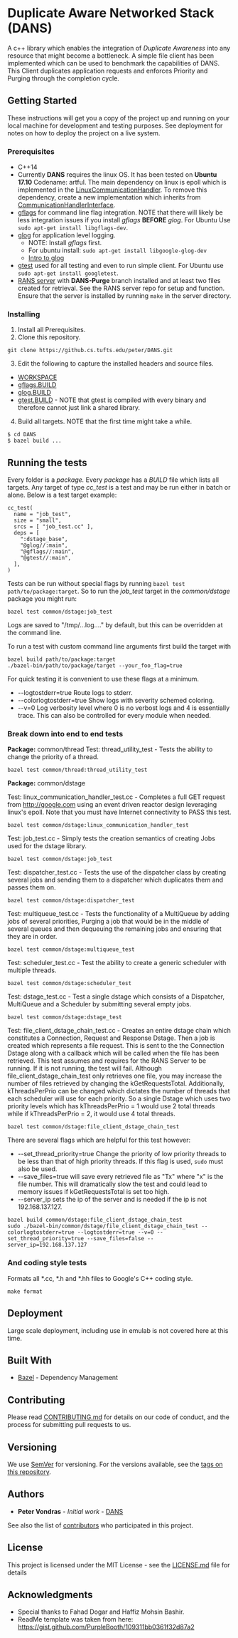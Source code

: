 # Duplicate Aware Networked Stack (DANS)

A c++ library which enables the integration of _Duplicate Awareness_ into any resource that might become a bottleneck. A simple file client has been implemented which can be used to benchmark the capabilities of DANS. This Client duplicates application requests and enforces Priority and Purging through the completion cycle.

## Getting Started

These instructions will get you a copy of the project up and running on your local machine for development and testing purposes. See deployment for notes on how to deploy the project on a live system.

### Prerequisites

* C++14
* Currently **DANS** requires the linux OS. It has been tested on **Ubuntu 17.10** Codename: artful. The main dependency on linux is epoll which is implemented in the [LinuxCommunicationHandler](./common/dstage/linux_communication_handler.h). To remove this dependency, create a new implementation which inherits from [CommunicationHandlerInterface](./common/dstage/communication_handler_interface.h).
* [gflags](https://github.com/gflags/gflags) for command line flag integration. NOTE that there will likely be less integration issues if you install _gflags_ **BEFORE** _glog_. For Ubuntu Use `sudo apt-get install libgflags-dev`.
* [glog](https://github.com/google/glog) for application level logging.
  * NOTE: Install _gflags_ first.
  * For ubuntu install: `sudo apt-get install libgoogle-glog-dev`
  * [Intro to glog](http://rpg.ifi.uzh.ch/docs/glog.html)
* [gtest](https://github.com/google/googletest/blob/master/googletest/docs/Primer.md) used for all testing and even to run simple client. For Ubuntu use `sudo apt-get install googletest`.
* [RANS server](https://github.cs.tufts.edu/hmmohsin/RANS.git) with **DANS-Purge** branch installed and at least two files created for retrieval. See the RANS server repo for setup and function. Ensure that the server is installed by running `make` in the server directory.

### Installing

1. Install all Prerequisites.
2. Clone this repository.
```
git clone https://github.cs.tufts.edu/peter/DANS.git
```
3. Edit the following to capture the installed headers and source files.
  * [WORKSPACE](WORKSPACE)
  * [gflags.BUILD](gflags.BUILD)
  * [glog.BUILD](glog.BUILD)
  * [gtest.BUILD](gtest.BUILD) - NOTE that gtest is compiled with every binary and therefore cannot just link a shared library.
4. Build all targets. NOTE that the first time might take a while.
```
$ cd DANS
$ bazel build ...
```

## Running the tests
Every folder is a *package.* Every *package* has a *BUILD* file which lists all targets. Any target of type *cc_test* is a test and may be run either in batch or alone. Below is a test target example:

```
cc_test(
  name = "job_test",
  size = "small",
  srcs = [ "job_test.cc" ],
  deps = [
    ":dstage_base",
    "@glog//:main",
    "@gflags//:main",
    "@gtest//:main",
  ],
)
```

Tests can be run without special flags by running `bazel test path/to/package:target`. So to run the *job_test* target in the _common/dstage_ package you might run:
```
bazel test common/dstage:job_test
``` 
Logs are saved to "/tmp/<program name>.<hostname>.<user name>.log.<severity level>.<date>.<time>.<pid>" by default, but this can be overridden at the command line.

To run a test with custom command line arguments first build the target with 

```
bazel build path/to/package:target
./bazel-bin/path/to/package/target --your_foo_flag=true
```

For quick testing it is convenient to use these flags at a minimum.
* --logtostderr=true      Route logs to stderr.
* --colorlogtostderr=true Show logs with severity schemed coloring.
* --v=0                   Log verbosity level where 0 is no verbost logs and 4 is essentially trace. This can also be controlled for every module when needed.

### Break down into end to end tests

**Package:** common/thread
Test: thread_utility_test - Tests the ability to change the priority of a thread.

```
bazel test common/thread:thread_utility_test
```

**Package:** common/dstage

Test: linux_communication_handler_test.cc - Completes a full GET request from http://google.com using an event driven reactor design leveraging linux's epoll. Note that you must have Internet connectivity to PASS this test.

```
bazel test common/dstage:linux_communication_handler_test
```

Test: job_test.cc - Simply tests the creation semantics of creating Jobs used for the dstage library.

```
bazel test common/dstage:job_test
```

Test: dispatcher_test.cc - Tests the use of the dispatcher class by creating several jobs and sending them to a dispatcher which duplicates them and passes them on.

```
bazel test common/dstage:dispatcher_test
```

Test: multiqueue_test.cc - Tests the functionality of a MultiQueue by adding jobs of several priorities, Purging a job that would be in the middle of several queues and then dequeuing the remaining jobs and ensuring that they are in order.

```
bazel test common/dstage:multiqueue_test
```

Test: scheduler_test.cc - Test the ability to create a generic scheduler with multiple threads.

```
bazel test common/dstage:scheduler_test
```

Test: dstage_test.cc - Test a single dstage which consists of a Dispatcher, MultiQueue and a Scheduler by submitting several empty jobs.

```
bazel test common/dstage:dstage_test
```

Test: file_client_dstage_chain_test.cc - Creates an entire dstage chain which constitutes a Connection, Request and Response Dstage. Then a job is created which represents a file request. This is sent to the the Connection Dstage along with a callback which will be called when the file has been retrieved. This test assumes and requires for the RANS Server to be running. If it is not running, the test will fail. Although file_client_dstage_chain_test only retrieves one file, you may increase the number of files retrieved by changing the kGetRequestsTotal. Additionally, kThreadsPerPrio can be changed which dictates the number of threads that each scheduler will use for each priority. So a single Dstage which uses two priority levels which has kThreadsPerPrio = 1 would use 2 total threads while if kThreadsPerPrio = 2, it would use 4 total threads.

```
bazel test common/dstage:file_client_dstage_chain_test
``` 

There are several flags which are helpful for this test however:
* --set_thread_priority=true Change the priority of low priority threads to be less than that of high priority threads. If this flag is used, `sudo` must also be used.
* --save_files=true will save every retrieved file as "Tx" where "x" is the file number. This will dramatically slow the test and could lead to memory issues if kGetRequestsTotal is set too high.
* --server_ip sets the ip of the server and is needed if the ip is not 192.168.137.127.

```
bazel build common/dstage:file_client_dstage_chain_test
sudo ./bazel-bin/common/dstage/file_client_dstage_chain_test --colorlogtostderr=true --logtostderr=true --v=0 --set_thread_priority=true --save_files=false --server_ip=192.168.137.127
``` 

### And coding style tests

Formats all *.cc, *.h and *.hh files to Google's C++ coding style.

```
make format
```

## Deployment

Large scale deployment, including use in emulab is not covered here at this time.

## Built With

* [Bazel](https://docs.bazel.build/versions/master/install.html) - Dependency Management

## Contributing

Please read [CONTRIBUTING.md](CONTRIBUTING.md) for details on our code of conduct, and the process for submitting pull requests to us.

## Versioning

We use [SemVer](http://semver.org/) for versioning. For the versions available, see the [tags on this repository](https://github.cs.tufts.edu/peter/DANS/tags). 

## Authors

* **Peter Vondras** - *Initial work* - [DANS](https://github.cs.tufts.edu/peter/DANS)

See also the list of [contributors](https://github.cs.tufts.edu/peter/DANS/graphs/contributors) who participated in this project.

## License

This project is licensed under the MIT License - see the [LICENSE.md](LICENSE.md) file for details

## Acknowledgments

* Special thanks to Fahad Dogar and Haffiz Mohsin Bashir.
* ReadMe template was taken from here: https://gist.github.com/PurpleBooth/109311bb0361f32d87a2
